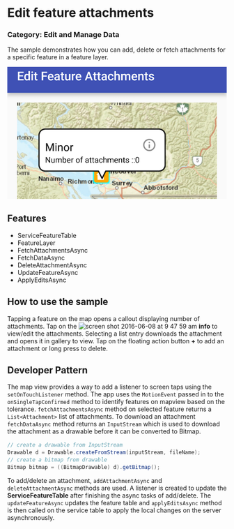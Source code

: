# Edit feature attachments
### Category: Edit and Manage Data
The sample demonstrates how you can add, delete or fetch attachments for a specific feature in a feature layer.

![Edit Feature Attachments](edit-feature-attachments.png)

## Features
* ServiceFeatureTable
* FeatureLayer
* FetchAttachmentsAsync
* FetchDataAsync
* DeleteAttachmentAsync
* UpdateFeatureAsync
* ApplyEditsAsync

## How to use the sample
Tapping a feature on the map opens a callout displaying number of attachments. Tap on the ![screen shot 2016-06-08 at 9 47 59 am](https://cloud.githubusercontent.com/assets/12448081/15902683/0b7dbe36-2d5e-11e6-9d11-0b3082f1f3ac.png) **info** to view/edit the attachments. Selecting a list entry downloads the attachment and opens it in gallery to view. Tap on the floating action button **+** to add an attachment or long press to delete.

## Developer Pattern
The map view provides a way to add a listener to screen taps using the `setOnTouchListener` method. The app uses the `MotionEvent` passed in to the `onSingleTapConfirmed` method to identify features on mapview based on the tolerance. `fetchAttachmentsAsync` method on selected feature returns a `List<Attachment>` list of attachments. To download an attachment `fetchDataAsync` method returns an `InputStream` which is used to download the attachment as a drawable before it can be converted to Bitmap. 

```java
// create a drawable from InputStream
Drawable d = Drawable.createFromStream(inputStream, fileName);
// create a bitmap from drawable
Bitmap bitmap = ((BitmapDrawable) d).getBitmap();
```

To add/delete an attachment, `addAttachmentAsync` and `deleteAttachmentAsync` methods are used. A listener is created to update the **ServiceFeatureTable** after finishing the async tasks of add/delete. The `updateFeatureAsync` updates the feature table and `applyEditsAsync` method is then called on the service table to apply the local changes on the server asynchronously.

